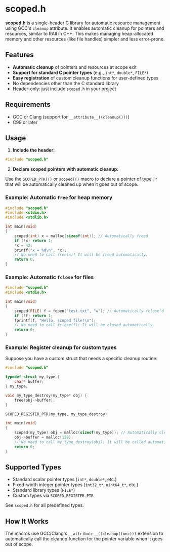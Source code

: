 # scoped.h

**scoped.h** is a single-header C library for automatic resource management using GCC's `cleanup` attribute. It enables automatic cleanup for pointers and resources, similar to RAII in C++. This makes managing heap-allocated memory and other resources (like file handles) simpler and less error-prone.

## Features

- **Automatic cleanup** of pointers and resources at scope exit
- **Support for standard C pointer types** (e.g., `int*`, `double*`, `FILE*`)
- **Easy registration** of custom cleanup functions for user-defined types
- No dependencies other than the C standard library
- Header-only: just include `scoped.h` in your project

## Requirements

- GCC or Clang (support for `__attribute__((cleanup()))`)
- C99 or later

## Usage

1. **Include the header:**

```c
#include "scoped.h"
```

2. **Declare scoped pointers with automatic cleanup:**

Use the `SCOPED_PTR(T)` or `scoped(T)` macro to declare a pointer of type `T*` that will be automatically cleaned up when it goes out of scope.

### Example: Automatic `free` for heap memory

```c
#include "scoped.h"
#include <stdio.h>
#include <stdlib.h>

int main(void)
{
    scoped(int) x = malloc(sizeof(int)); // Automatically freed
    if (!x) return 1;
    *x = 42;
    printf("x = %d\n", *x);
    // No need to call free(x)! It will be freed automatically.
    return 0;
}
```

### Example: Automatic `fclose` for files

```c
#include "scoped.h"
#include <stdio.h>

int main(void)
{
    scoped(FILE) f = fopen("test.txt", "w"); // Automatically fclose'd
    if (!f) return 1;
    fprintf(f, "Hello, scoped file!\n");
    // No need to call fclose(f)! It will be closed automatically.
    return 0;
}
```

### Example: Register cleanup for custom types

Suppose you have a custom struct that needs a specific cleanup routine:

```c
#include "scoped.h"

typedef struct my_type {
    char* buffer;
} my_type;

void my_type_destroy(my_type* obj) {
    free(obj->buffer);
}

SCOPED_REGISTER_PTR(my_type, my_type_destroy)

int main(void)
{
    scoped(my_type) obj = malloc(sizeof(my_type)); // Automatically cleaned up
    obj->buffer = malloc(128);
    // No need to call my_type_destroy(obj)! It will be called automatically.
    return 0;
}
```

## Supported Types

- Standard scalar pointer types (`int*`, `double*`, etc.)
- Fixed-width integer pointer types (`int32_t*`, `uint64_t*`, etc.)
- Standard library types (`FILE*`)
- Custom types via `SCOPED_REGISTER_PTR`

See `scoped.h` for all predefined types.

## How It Works

The macros use GCC/Clang's `__attribute__((cleanup(func)))` extension to automatically call the cleanup function for the pointer variable when it goes out of scope.
